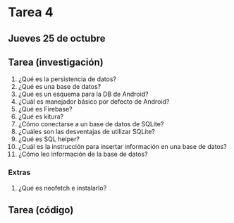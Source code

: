 # Tarea 4

## Jueves 25 de octubre

## Tarea (investigación)

1. ¿Qué es la persistencia de datos?
2. ¿Qué es una base de datos? 
3. ¿Qué es un esquema para la DB de Android?
4. ¿Cuál es manejador básico por defecto de Android?
5. ¿Qué es Firebase?
6. ¿Qué es kitura?
7. ¿Cómo conectarse a un base de datos de SQLite?
8. ¿Cuáles son las desventajas de utilizar SQLite?
9. ¿Qué es SQL helper?
10. ¿Cuál es la instrucción para insertar información en una base de datos?
11. ¿Cómo leo información de la base de datos?

### Extras

1. ¿Qué es neofetch e instalarlo?

## Tarea (código)